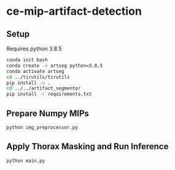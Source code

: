# ce-mip-artifact-detection

## Setup

Requires python 3.8.5

```bash
conda init bash
conda create -n artseg python=3.8.5
conda activate artseg
cd ../tirutils/tirutils
pip install -e .
cd ../../artifact_segmentor
pip install -r requirements.txt
```

## Prepare Numpy MIPs

```bash
python img_preprocessor.py
```

## Apply Thorax Masking and Run Inference

```bash
python main.py
```
